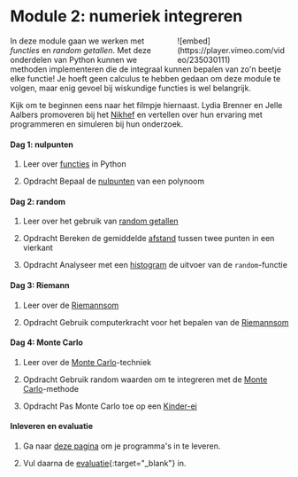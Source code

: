 # Module 2: numeriek integreren

<div style="width: 40%; float:right; margin-left: 2em;">
![embed](https://player.vimeo.com/video/235030111)
</div>

In deze module gaan we werken met *functies* en *random getallen*. Met deze onderdelen van Python kunnen we methoden implementeren die de integraal kunnen bepalen van zo'n beetje elke functie! Je hoeft geen calculus te hebben gedaan om deze module te volgen, maar enig gevoel bij wiskundige functies is wel belangrijk.

Kijk om te beginnen eens naar het filmpje hiernaast. Lydia Brenner en Jelle Aalbers promoveren bij het [Nikhef](http://www.nikhef.nl/) en vertellen over hun ervaring met programmeren en simuleren bij hun onderzoek.

#### Dag 1: nulpunten

1. Leer over [functies](/python/functies) in Python

3. <span class="label label-primary">Opdracht</span> Bepaal de [nulpunten](/integreren/nulpunten) van een polynoom

#### Dag 2: random

1. Leer over het gebruik van [random getallen](/python/random)

2. <span class="label label-primary">Opdracht</span> Bereken de gemiddelde [afstand](/integreren/afstand) tussen twee punten in een vierkant

3. <span class="label label-primary">Opdracht</span> Analyseer met een [histogram](/integreren/histogram) de uitvoer van de `random`-functie

#### Dag 3: Riemann

1. Leer over de [Riemannsom](/technieken/riemannsom)

2. <span class="label label-primary">Opdracht</span> Gebruik computerkracht voor het bepalen van de [Riemannsom](/integreren/riemann)

#### Dag 4: Monte Carlo

1. Leer over de [Monte Carlo](/technieken/monte-carlo)-techniek

2. <span class="label label-primary">Opdracht</span> Gebruik random waarden om te integreren met de [Monte Carlo](/integreren/monte-carlo)-methode

3. <span class="label label-primary">Opdracht</span> Pas Monte Carlo toe op een [Kinder-ei](/integreren/ei)

#### Inleveren en evaluatie

1. Ga naar [deze pagina](/integreren/submit) om je programma's in te leveren.

2. Vul daarna de [evaluatie](https://goo.gl/forms/vp6PApzx9a2dXtCI2){:target="_blank"} in.
